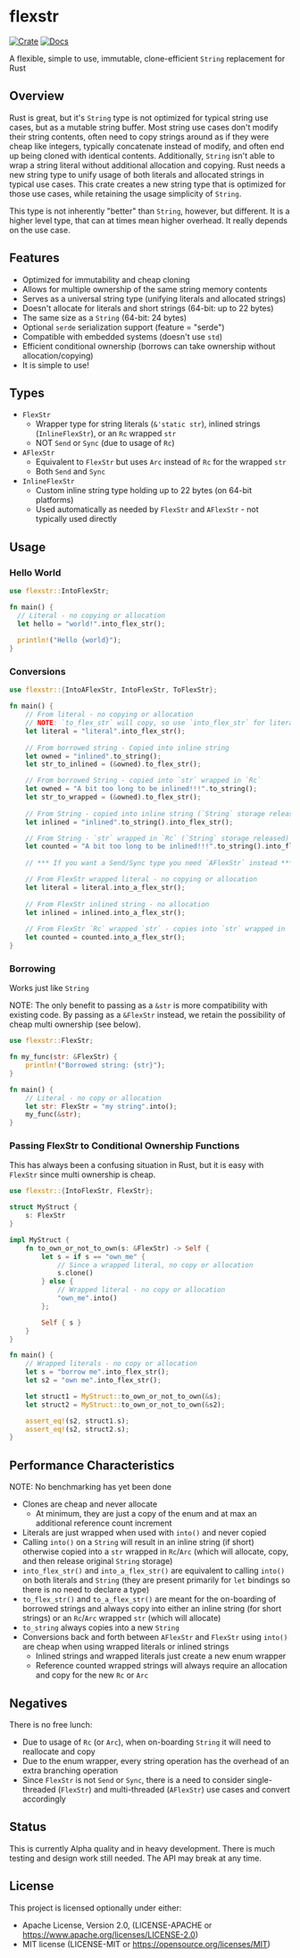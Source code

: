 # flexstr

[![Crate](https://img.shields.io/crates/v/flexstr?style=for-the-badge)](https://crates.io/crates/flexstr)
[![Docs](https://img.shields.io/docsrs/flexstr?style=for-the-badge)](https://docs.rs/flexstr)

A flexible, simple to use, immutable, clone-efficient `String` replacement for 
Rust

## Overview

Rust is great, but it's `String` type is not optimized for typical string 
use cases, but as a mutable string buffer. Most string use cases don't 
modify their string contents, often need to copy strings around as if 
they were cheap like integers, typically concatenate instead of modify, and 
often end up being cloned with identical contents. Additionally, `String` 
isn't able to wrap a string literal without additional allocation and copying. 
Rust needs a new string type to unify usage of both literals and 
allocated strings in typical use cases. This crate creates a new string type 
that is optimized for those use cases, while retaining the usage simplicity of
`String`.

This type is not inherently "better" than `String`, however, but different. It 
is a higher level type, that can at times mean higher overhead. It really 
depends on the use case.

## Features

* Optimized for immutability and cheap cloning
* Allows for multiple ownership of the same string memory contents
* Serves as a universal string type (unifying literals and allocated strings)
* Doesn't allocate for literals and short strings (64-bit: up to 22 bytes)
* The same size as a `String` (64-bit: 24 bytes)
* Optional `serde` serialization support (feature = "serde")
* Compatible with embedded systems (doesn't use `std`)
* Efficient conditional ownership (borrows can take ownership without 
  allocation/copying)
* It is simple to use!

## Types

* `FlexStr`
    * Wrapper type for string literals (`&'static str`), inlined strings 
      (`InlineFlexStr`), or an `Rc` wrapped `str` 
    * NOT `Send` or `Sync` (due to usage of `Rc`)
* `AFlexStr`
    * Equivalent to `FlexStr` but uses `Arc` instead of `Rc` for the wrapped 
      `str`
    * Both `Send` and `Sync`
* `InlineFlexStr`
    * Custom inline string type holding up to 22 bytes (on 64-bit platforms)
    * Used automatically as needed by `FlexStr` and `AFlexStr` - not typically 
      used directly

## Usage

### Hello World

```rust
use flexstr::IntoFlexStr;

fn main() {
  // Literal - no copying or allocation
  let hello = "world!".into_flex_str();
  
  println!("Hello {world}");
}
```

### Conversions

```rust
use flexstr::{IntoAFlexStr, IntoFlexStr, ToFlexStr};

fn main() {
    // From literal - no copying or allocation
    // NOTE: `to_flex_str` will copy, so use `into_flex_str` for literals
    let literal = "literal".into_flex_str();
    
    // From borrowed string - Copied into inline string
    let owned = "inlined".to_string();
    let str_to_inlined = (&owned).to_flex_str();

    // From borrowed String - copied into `str` wrapped in `Rc`
    let owned = "A bit too long to be inlined!!!".to_string();
    let str_to_wrapped = (&owned).to_flex_str();
    
    // From String - copied into inline string (`String` storage released)
    let inlined = "inlined".to_string().into_flex_str();

    // From String - `str` wrapped in `Rc` (`String` storage released)
    let counted = "A bit too long to be inlined!!!".to_string().into_flex_str();
   
    // *** If you want a Send/Sync type you need `AFlexStr` instead ***

    // From FlexStr wrapped literal - no copying or allocation
    let literal = literal.into_a_flex_str();
    
    // From FlexStr inlined string - no allocation
    let inlined = inlined.into_a_flex_str();
    
    // From FlexStr `Rc` wrapped `str` - copies into `str` wrapped in `Arc`
    let counted = counted.into_a_flex_str();
}
```

### Borrowing

Works just like `String`

NOTE: The only benefit to passing as a `&str` is more compatibility with 
existing code. By passing as a `&FlexStr` instead, we retain the possibility 
of cheap multi ownership (see below).

```rust
use flexstr::FlexStr;

fn my_func(str: &FlexStr) {
    println!("Borrowed string: {str}");
}

fn main() {
    // Literal - no copy or allocation
    let str: FlexStr = "my string".into();
    my_func(&str);
}
```

### Passing FlexStr to Conditional Ownership Functions

This has always been a confusing situation in Rust, but it is easy with 
`FlexStr` since multi ownership is cheap.

```rust
use flexstr::{IntoFlexStr, FlexStr};

struct MyStruct {
    s: FlexStr
}

impl MyStruct {
    fn to_own_or_not_to_own(s: &FlexStr) -> Self {
        let s = if s == "own_me" {
            // Since a wrapped literal, no copy or allocation
            s.clone()
        } else {
            // Wrapped literal - no copy or allocation
            "own_me".into()
        };

        Self { s }
    }
}

fn main() {
    // Wrapped literals - no copy or allocation
    let s = "borrow me".into_flex_str();
    let s2 = "own me".into_flex_str();

    let struct1 = MyStruct::to_own_or_not_to_own(&s);
    let struct2 = MyStruct::to_own_or_not_to_own(&s2);

    assert_eq!(s2, struct1.s);
    assert_eq!(s2, struct2.s);
}
```

## Performance Characteristics

NOTE: No benchmarking has yet been done

* Clones are cheap and never allocate
    * At minimum, they are just a copy of the enum and at max an additional 
      reference count increment
* Literals are just wrapped when used with `into()` and never copied
* Calling `into()` on a `String` will result in an inline string (if 
  short) otherwise copied into a `str` wrapped in `Rc`/`Arc` 
  (which will allocate, copy, and then release original `String` storage)
* `into_flex_str()` and `into_a_flex_str()` are equivalent to calling `into()` 
  on both literals and `String` (they are present primarily for `let` 
  bindings so there is no need to declare a type)
* `to_flex_str()` and `to_a_flex_str()` are meant for the on-boarding of borrowed 
  strings and always copy into either an inline string (for short strings) or 
  an `Rc`/`Arc` wrapped `str` (which will allocate)
* `to_string` always copies into a new `String`
* Conversions back and forth between `AFlexStr` and `FlexStr` using `into()` 
  are cheap when using wrapped literals or inlined strings
    * Inlined strings and wrapped literals just create a new enum wrapper
    * Reference counted wrapped strings will always require an allocation 
      and copy for the  new `Rc` or `Arc`

## Negatives

There is no free lunch:

* Due to usage of `Rc` (or `Arc`), when on-boarding `String` it will need to 
  reallocate and copy
* Due to the enum wrapper, every string operation has the overhead of an extra
  branching operation
* Since `FlexStr` is not `Send` or `Sync`, there is a need to consider 
  single-threaded   (`FlexStr`) and multi-threaded (`AFlexStr`) use cases and 
  convert accordingly

## Status

This is currently Alpha quality and in heavy development. There is much testing 
and design work still needed. The API may break at any time.

## License

This project is licensed optionally under either:

* Apache License, Version 2.0, (LICENSE-APACHE
  or https://www.apache.org/licenses/LICENSE-2.0)
* MIT license (LICENSE-MIT or https://opensource.org/licenses/MIT)
